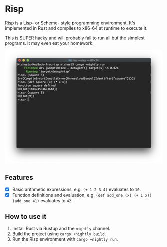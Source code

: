 # Risp

Risp is a Lisp- or Scheme- style programming environment. It's implemented in Rust and compiles to x86-64 at runtime to execute it.

This is SUPER hacky and will probably fail to run all but the simplest programs. It may even eat your homework.

<img src="images/screenshot.png">

## Features

- [x] Basic arithmetic expressions, e.g. `(+ 1 2 3 4)` evaluates to `10`.
- [x] Function definitions and evaluation, e.g. `(def add_one (x) (+ 1 x)) (add_one 41)` evaluates to `42`.

## How to use it

1. Install Rust via Rustup and the `nightly` channel.
2. Build the project using `cargo +nightly build`.
3. Run the Risp environment with `cargo +nightly run`.
